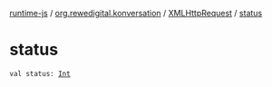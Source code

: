 [runtime-js](../../index.md) / [org.rewedigital.konversation](../index.md) / [XMLHttpRequest](index.md) / [status](./status.md)

# status

`val status: `[`Int`](https://kotlinlang.org/api/latest/jvm/stdlib/kotlin/-int/index.html)